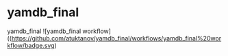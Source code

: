 # yamdb_final
yamdb_final
![yamdb_final workflow]((https://github.com/atuktanov/yamdb_final/workflows/yamdb_final%20workflow/badge.svg)